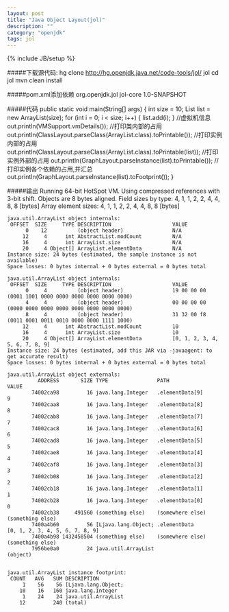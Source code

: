 ```yaml
---
layout: post
title: "Java Object Layout(jol)"
description: ""
category: "openjdk"
tags: jol
---
```

{% include JB/setup %}

#####下载源代码:
    hg clone http://hg.openjdk.java.net/code-tools/jol/ jol
    cd jol
    mvn clean install

#####pom.xml添加依赖
    <dependency>
        <groupId>org.openjdk.jol</groupId>
        <artifactId>jol-core</artifactId>
        <version>1.0-SNAPSHOT</version>
    </dependency>

<!-- more -->
#####代码
    public static void main(String[] args) {
            int size = 10;
            List<Integer> list = new ArrayList<Integer>(size);
            for (int i = 0; i < size; i++) {
                list.add(i);
            }
            //虚拟机信息
            out.println(VMSupport.vmDetails());
            //打印类内部的占用
            out.println(ClassLayout.parseClass(ArrayList.class).toPrintable());
            //打印实例内部的占用
            out.println(ClassLayout.parseClass(ArrayList.class).toPrintable(list));
            //打印实例外部的占用
            out.println(GraphLayout.parseInstance(list).toPrintable());
            //打印实例各个依赖的占用,并汇总
            out.println(GraphLayout.parseInstance(list).toFootprint());
        }

#####输出
    Running 64-bit HotSpot VM.
    Using compressed references with 3-bit shift.
    Objects are 8 bytes aligned.
    Field sizes by type: 4, 1, 1, 2, 2, 4, 4, 8, 8 [bytes]
    Array element sizes: 4, 1, 1, 2, 2, 4, 4, 8, 8 [bytes]
    
    java.util.ArrayList object internals:
     OFFSET  SIZE     TYPE DESCRIPTION                    VALUE
          0    12          (object header)                N/A
         12     4      int AbstractList.modCount          N/A
         16     4      int ArrayList.size                 N/A
         20     4 Object[] ArrayList.elementData          N/A
    Instance size: 24 bytes (estimated, the sample instance is not available)
    Space losses: 0 bytes internal + 0 bytes external = 0 bytes total
    
    java.util.ArrayList object internals:
     OFFSET  SIZE     TYPE DESCRIPTION                    VALUE
          0     4          (object header)                19 00 00 00 (0001 1001 0000 0000 0000 0000 0000 0000)
          4     4          (object header)                00 00 00 00 (0000 0000 0000 0000 0000 0000 0000 0000)
          8     4          (object header)                31 32 00 f8 (0011 0001 0011 0010 0000 0000 1111 1000)
         12     4      int AbstractList.modCount          10
         16     4      int ArrayList.size                 10
         20     4 Object[] ArrayList.elementData          [0, 1, 2, 3, 4, 5, 6, 7, 8, 9]
    Instance size: 24 bytes (estimated, add this JAR via -javaagent: to get accurate result)
    Space losses: 0 bytes internal + 0 bytes external = 0 bytes total
    
    java.util.ArrayList object externals:
              ADDRESS       SIZE TYPE                PATH                           VALUE
            74002ca98         16 java.lang.Integer   .elementData[9]                9
            74002caa8         16 java.lang.Integer   .elementData[8]                8
            74002cab8         16 java.lang.Integer   .elementData[7]                7
            74002cac8         16 java.lang.Integer   .elementData[6]                6
            74002cad8         16 java.lang.Integer   .elementData[5]                5
            74002cae8         16 java.lang.Integer   .elementData[4]                4
            74002caf8         16 java.lang.Integer   .elementData[3]                3
            74002cb08         16 java.lang.Integer   .elementData[2]                2
            74002cb18         16 java.lang.Integer   .elementData[1]                1
            74002cb28         16 java.lang.Integer   .elementData[0]                0
            74002cb38     491560 (something else)    (somewhere else)               (something else)
            7400a4b60         56 [Ljava.lang.Object; .elementData                   [0, 1, 2, 3, 4, 5, 6, 7, 8, 9]
            7400a4b98 1432458504 (something else)    (somewhere else)               (something else)
            7956be0a0         24 java.util.ArrayList                                (object)
    
    
    java.util.ArrayList instance footprint:
     COUNT   AVG   SUM DESCRIPTION
         1    56    56 [Ljava.lang.Object;
        10    16   160 java.lang.Integer
         1    24    24 java.util.ArrayList
        12         240 (total)
